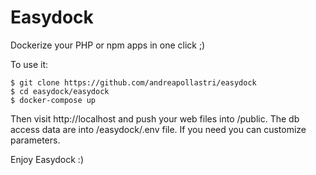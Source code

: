 # Easydock
Dockerize your PHP or npm apps in one click ;)

To use it:

```
$ git clone https://github.com/andreapollastri/easydock
$ cd easydock/easydock
$ docker-compose up
```

Then visit http://localhost and push your web files into /public.
The db access data are into /easydock/.env file.
If you need you can customize parameters.

Enjoy Easydock :)
